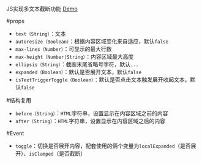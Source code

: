 # <regular-clamp>
JS实现多文本截断功能
[Demo](https://nymlc.github.io/regular-clamp/demo/)

#props
+ `text（String）`：文本
+ `autoresize（Boolean）`：根据内容区域变化来自适应，默认`false`
+ `max-lines（Number）`：可显示的最大行数
+ `max-height（Number|String）`：内容区域最大高度
+ `ellipsis（String）`：截断末尾省略号字符，默认`...`
+ `expanded（Boolean）`：默认是否展开文本，默认`false`
+ `isTextTriggerToggle（Boolean）`：默认是否点击文本触发展开收起文本，默认`false`

#结构复用
+ `before（String）`：`HTML`字符串，设置显示在内容区域之前的内容
+ `after（String）`：`HTML`字符串，设置显示在内容区域之后的内容

#Event
+ `toggle`：切换是否展开内容，配套使用的俩个变量为`localExpanded`（是否展开）、`isClamped`（是否截断）